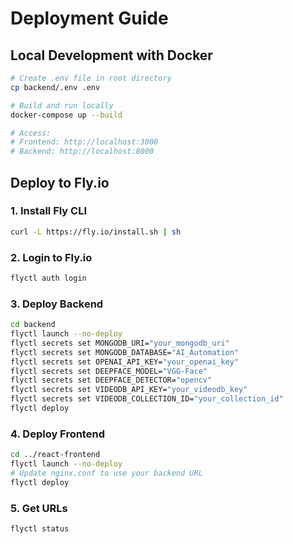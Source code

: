 # Deployment Guide

## Local Development with Docker

```bash
# Create .env file in root directory
cp backend/.env .env

# Build and run locally
docker-compose up --build

# Access:
# Frontend: http://localhost:3000
# Backend: http://localhost:8000
```

## Deploy to Fly.io

### 1. Install Fly CLI
```bash
curl -L https://fly.io/install.sh | sh
```

### 2. Login to Fly.io
```bash
flyctl auth login
```

### 3. Deploy Backend
```bash
cd backend
flyctl launch --no-deploy
flyctl secrets set MONGODB_URI="your_mongodb_uri"
flyctl secrets set MONGODB_DATABASE="AI_Automation"
flyctl secrets set OPENAI_API_KEY="your_openai_key"
flyctl secrets set DEEPFACE_MODEL="VGG-Face"
flyctl secrets set DEEPFACE_DETECTOR="opencv"
flyctl secrets set VIDEODB_API_KEY="your_videodb_key"
flyctl secrets set VIDEODB_COLLECTION_ID="your_collection_id"
flyctl deploy
```

### 4. Deploy Frontend
```bash
cd ../react-frontend
flyctl launch --no-deploy
# Update nginx.conf to use your backend URL
flyctl deploy
```

### 5. Get URLs
```bash
flyctl status
```